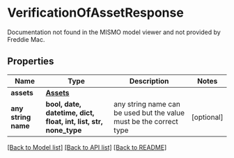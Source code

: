 # VerificationOfAssetResponse

Documentation not found in the MISMO model viewer and not provided by Freddie Mac.

## Properties
Name | Type | Description | Notes
------------ | ------------- | ------------- | -------------
**assets** | [**Assets**](Assets.md) |  | 
**any string name** | **bool, date, datetime, dict, float, int, list, str, none_type** | any string name can be used but the value must be the correct type | [optional]

[[Back to Model list]](../README.md#documentation-for-models) [[Back to API list]](../README.md#documentation-for-api-endpoints) [[Back to README]](../README.md)


